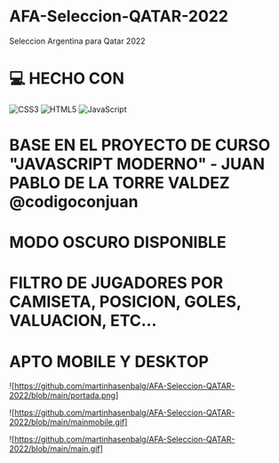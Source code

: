 # AFA-Seleccion-QATAR-2022
Seleccion Argentina para Qatar 2022

# 💻 HECHO CON
![CSS3](https://img.shields.io/badge/css3-%231572B6.svg?style=for-the-badge&logo=css3&logoColor=white) ![HTML5](https://img.shields.io/badge/html5-%23E34F26.svg?style=for-the-badge&logo=html5&logoColor=white) ![JavaScript](https://img.shields.io/badge/javascript-%23323330.svg?style=for-the-badge&logo=javascript&logoColor=%23F7DF1E) 

# BASE EN EL PROYECTO DE CURSO "JAVASCRIPT MODERNO" - JUAN PABLO DE LA TORRE VALDEZ @codigoconjuan

# MODO OSCURO DISPONIBLE

# FILTRO DE JUGADORES POR CAMISETA, POSICION, GOLES, VALUACION, ETC...

# APTO MOBILE Y DESKTOP

![https://github.com/martinhasenbalg/AFA-Seleccion-QATAR-2022/blob/main/portada.png]

![https://github.com/martinhasenbalg/AFA-Seleccion-QATAR-2022/blob/main/mainmobile.gif]

![https://github.com/martinhasenbalg/AFA-Seleccion-QATAR-2022/blob/main/main.gif]
